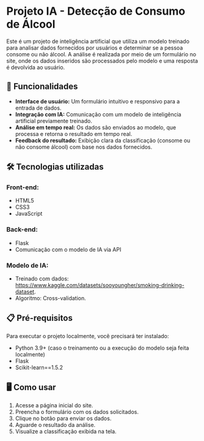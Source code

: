 # Projeto IA - Detecção de Consumo de Álcool

Este é um projeto de inteligência artificial que utiliza um modelo treinado para analisar dados fornecidos por usuários e determinar se a pessoa consome ou não álcool. A análise é realizada por meio de um formulário no site, onde os dados inseridos são processados pelo modelo e uma resposta é devolvida ao usuário.

## 🚀 Funcionalidades

- **Interface de usuário:** Um formulário intuitivo e responsivo para a entrada de dados.
- **Integração com IA:** Comunicação com um modelo de inteligência artificial previamente treinado.
- **Análise em tempo real:** Os dados são enviados ao modelo, que processa e retorna o resultado em tempo real.
- **Feedback do resultado:** Exibição clara da classificação (consome ou não consome álcool) com base nos dados fornecidos.

## 🛠️ Tecnologias utilizadas

### Front-end:
- HTML5
- CSS3
- JavaScript

### Back-end:
- Flask 
- Comunicação com o modelo de IA via API

### Modelo de IA:
- Treinado com dados: https://www.kaggle.com/datasets/sooyoungher/smoking-drinking-dataset.
- Algoritmo: Cross-validation.

## 📋 Pré-requisitos

Para executar o projeto localmente, você precisará ter instalado:
- Python 3.9+ (caso o treinamento ou a execução do modelo seja feita localmente)
- Flask
- Scikit-learn==1.5.2
  
## 🖥️ Como usar

1. Acesse a página inicial do site.
2. Preencha o formulário com os dados solicitados.
3. Clique no botão para enviar os dados.
4. Aguarde o resultado da análise.
5. Visualize a classificação exibida na tela.
